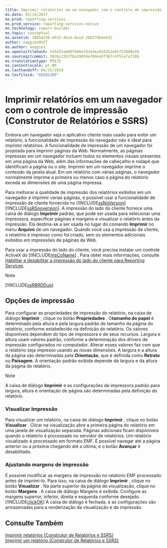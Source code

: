 ```yaml
---
title: Imprimir relatórios em um navegador com o controle de impressão (Construtor de Relatórios e SSRS) | Microsoft Docs
ms.date: 03/14/2017
ms.prod: reporting-services
ms.prod_service: reporting-services-native
ms.technology: report-builder
ms.topic: conceptual
ms.assetid: 10054250-d915-4bcb-8a1d-26837db4e932
author: maggiesMSFT
ms.author: maggies
ms.openlocfilehash: 535d35ad80f940e7d3ed4a9163b2e65757088e58
ms.sourcegitcommit: 3026c22b7fba19059a769ea5f367c4f51efaf286
ms.translationtype: MTE75
ms.contentlocale: pt-BR
ms.lasthandoff: 06/15/2019
ms.locfileid: "65581165"
---
```

# <a name="print-reports-from-a-browser-with-the-print-control-report-builder-and-ssrs"></a>Imprimir relatórios em um navegador com o controle de impressão (Construtor de Relatórios e SSRS)
  Embora um navegador seja o aplicativo cliente mais usado para exibir um relatório, a funcionalidade de impressão do navegador não é ideal para imprimir relatórios. A funcionalidade de impressão de um navegador foi projetada para imprimir páginas da Web. Normalmente, as páginas impressas em um navegador incluem todos os elementos visuais presentes em uma página da Web, além das informações de cabeçalho e rodapé que identificam a página ou o site. Imprimir em um navegador imprime o conteúdo da janela atual. Em um relatório com várias páginas, o navegador normalmente imprime a primeira ou menos caso a página do relatório exceda as dimensões de uma página impressa.  
  
 Para melhorar a qualidade de impressão dos relatórios exibidos em um navegador e imprimir várias páginas, é possível usar a funcionalidade de impressão de cliente fornecida no [!INCLUDE[ssNoVersion](../../includes/ssnoversion-md.md)] [!INCLUDE[ssRSnoversion](../../includes/ssrsnoversion-md.md)]. A impressão do lado do cliente fornece uma caixa de diálogo **Imprimir** padrão, que pode ser usada para selecionar uma impressora, especificar páginas e margens e visualizar o relatório antes da impressão. Ela destina-se a ser usada no lugar do comando **Imprimir** no menu **Arquivo** de um navegador. Quando você usa a impressão de cliente, o relatório é impresso como foi criado, sem os elementos adicionais exibidos em impressões de páginas da Web.  
  
 Para usar a impressão do lado do cliente, você precisa instalar um controle ActiveX do [!INCLUDE[msCoName](../../includes/msconame-md.md)] . Para obter mais informações, consulte [Habilitar e desabilitar a impressão do lado do cliente para Reporting Services](../../reporting-services/report-server/enable-and-disable-client-side-printing-for-reporting-services.md).  
  
> [!NOTE]  
>  [!INCLUDE[ssRBRDDup](../../includes/ssrbrddup-md.md)]  
  
## <a name="print-options"></a>Opções de impressão  
 Para configurar as propriedades de impressão do relatório, na caixa de diálogo **Imprimir** , clique no botão **Propriedades** . O**tamanho do papel** é determinado pela altura e pela largura padrão do tamanho da página do relatório, conforme estabelecido na definição do relatório. Os valores disponíveis dependem do tipo de impressora e de seus recursos. Largura e altura usam valores padrão, conforme a determinação dos drivers de impressão configurados no computador. Alterar esses valores faz com que o relatório seja impresso usando as novas dimensões. A largura e a altura da página são determinadas pela **Orientação**, que é definida como **Retrato** ou **Paisagem**. A orientação padrão exibida depende da largura e da altura da página do relatório.  
  
> [!NOTE]  
>  A caixa de diálogo **Imprimir** e as configurações de impressora padrão para largura, altura e orientação de página são determinadas pela definição do relatório.  
  
### <a name="print-preview"></a>Visualizar Impressão  
 Para visualizar um relatório, na caixa de diálogo **Imprimir** , clique no botão **Visualizar** . Clicar na visualização abre a primeira página do relatório em uma janela de visualização separada. Páginas adicionais ficam disponíveis quando o relatório é processado no servidor de relatórios. Um relatório visualizado é processado em formato EMF. É possível navegar até a página anterior ou a próxima chegando até a última, e o botão **Avançar** é desabilitado.  
  
### <a name="adjusting-print-margins"></a>Ajustando margens de impressão  
 É possível modificar as margens de impressão no relatório EMF processado antes de imprimi-lo. Para isso, na caixa de diálogo **Imprimir** , clique no botão **Visualizar** . Na parte superior da página de visualização, clique no botão **Margens** . A caixa de diálogo Margens é exibida. Configure as margens superior, inferior, direita e esquerda conforme desejado. [!INCLUDE[clickOK](../../includes/clickok-md.md)] A caixa de diálogo é fechada, e as configurações são armazenadas para a renderização da visualização e da impressão.  
  
## <a name="see-also"></a>Consulte Também  
 [Imprimir relatórios &#40;Construtor de Relatórios e SSRS&#41;](../../reporting-services/report-builder/print-reports-report-builder-and-ssrs.md)   
 [Imprimir um relatório &#40;Construtor de Relatórios e SSRS&#41;](../../reporting-services/report-builder/print-a-report-report-builder-and-ssrs.md)  
  
  
